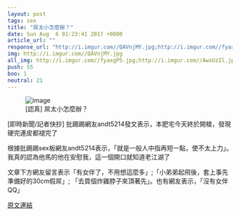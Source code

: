 ```yaml
---
layout: post
tags: sex
title: "屌太小怎麼辦？"
date: Sun Aug  6 01:23:41 2017 +0800
article_url: ""
response_url: "http://i.imgur.com//QAVnjMY.jpg;http://i.imgur.com//fyaxgP5.jpg;http://i.imgur.com//AwxUzIl.jpg;https://goo.gl//51Svr9"
img: http://i.imgur.com//QAVnjMY.jpg
all_img: http://i.imgur.com//fyaxgP5.jpg;http://i.imgur.com//AwxUzIl.jpg;https://5.blog.xuite.net/5/a/3/7/25159071/photo.jpg
push: 55
boo: 1
neutral: 21
---
```


<figure>
<img src="http://i.imgur.com//QAVnjMY.jpg" alt="image">
<figcaption>
[認真] 屌太小怎麼辦？
</figcaption>
</figure>



[即時新聞/記者快抄] 批踢踢網友andt5214發文表示，本肥宅今天終於開槍，發現硬完連皮都褪完了

根據批踢踢sex板網友andt5214表示，「就是一般人中指再短一點，使不太上力」。我真的認為他馬的他在安慰我，這一個開口就知道老江湖了

文章下方網友留言表示「有女伴了，不用想這麼多」;「小弟弟起飛後，套上事先準備好的30cm假屌」; 「去買個炸雞脖子來頂著先」。也有網友表示，「沒有女伴QQ」

<a href = "https://www.ptt.cc/bbs/sex/M.1501953824.A.068.html">原文連結</a>

